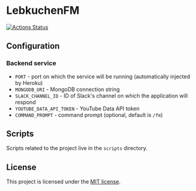# LebkuchenFM
[![Actions Status](https://github.com/Deseteral/lebkuchen-fm/workflows/Build/badge.svg)](https://github.com/Deseteral/lebkuchen-fm/actions)


## Configuration
### Backend service
- `PORT` - port on which the service will be running (automatically injected by Heroku)
- `MONGODB_URI` - MongoDB connection string
- `SLACK_CHANNEL_ID` - ID of Slack's channel on which the application will respond
- `YOUTUBE_DATA_API_TOKEN` - YouTube Data API token
- `COMMAND_PROMPT` - command prompt (optional, default is `/fm`)

## Scripts
Scripts related to the project live in the `scripts` directory.

## License
This project is licensed under the [MIT license](LICENSE).
